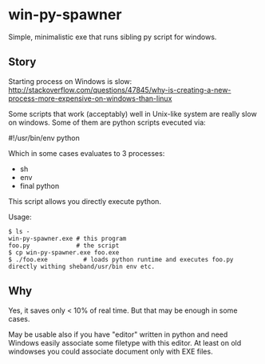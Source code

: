 # win-py-spawner
Simple, minimalistic exe that runs sibling py script for windows.

## Story

Starting process on Windows is slow: http://stackoverflow.com/questions/47845/why-is-creating-a-new-process-more-expensive-on-windows-than-linux

Some scripts that work (acceptably) well in Unix-like system are really slow on windows.
Some of them are python scripts evecuted via:

   #!/usr/bin/env python

Which in some cases evaluates to 3 processes:

* sh
* env
* final python

This script allows you directly execute python.

Usage:

    $ ls -
    win-py-spawner.exe # this program
    foo.py             # the script
    $ cp win-py-spawner.exe foo.exe
    $ ./foo.exe          # loads python runtime and executes foo.py directly withing sheband/usr/bin env etc.

## Why

Yes, it saves only < 10% of real time. But that may be enough in some cases.

May be usable also if you have "editor" written in python and need Windows easily associate some filetype with this editor. 
At least on old windowses you could associate document only with EXE files.
